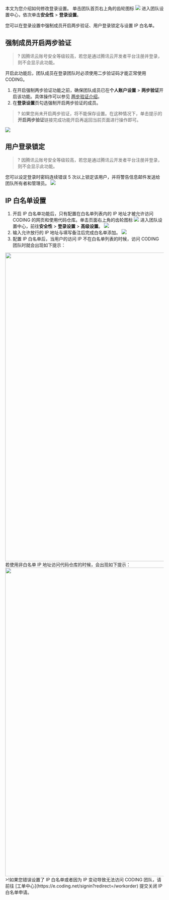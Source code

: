 本文为您介绍如何修改登录设置。
单击团队首页右上角的齿轮图标 <img src ="https://qcloudimg.tencent-cloud.cn/raw/4ff37173063ae40ad1a88c25bb473590.png" style ="margin:0"> 进入团队设置中心，依次单击**安全性** > **登录设置**。

您可以在登录设置中强制成员开启两步验证、用户登录锁定与设置 IP 白名单。
## 强制成员开启两步验证[](id:authenticate)
>? 因腾讯云账号安全等级较高，若您是通过腾讯云开发者平台注册并登录，则不会显示此功能。

开启此功能后，团队成员在登录团队时必须使用二步验证码才能正常使用 CODING。
1. 在开启强制两步验证功能之前，确保团队成员已在**个人账户设置** > **两步验证**开启该功能。具体操作可以参见 [两步验证介绍](https://help.coding.net/docs/member/personal-account/authenticator.html)。
2. 在**登录设置**页勾选强制开启两步验证的成员。
>? 如果您尚未开启两步验证，将不能保存设置。在这种情况下，单击提示的**开启两步验证**链接完成功能开启再返回当前页面进行操作即可。

![](https://qcloudimg.tencent-cloud.cn/raw/0ff39b65a054553b199a06970a37d4c6.png)

## 用户登录锁定[](id:lock)
>? 因腾讯云账号安全等级较高，若您是通过腾讯云开发者平台注册并登录，则不会显示此功能。

您可以设定登录时密码连续错误 5 次以上锁定该用户，并将警告信息邮件发送给团队所有者和管理员。
![](https://qcloudimg.tencent-cloud.cn/raw/f59448bf91d15842993ead2bf83b2f85.png)

## IP 白名单设置[](id:whitelist)
1. 开启 IP 白名单功能后，只有配置在白名单列表内的 IP 地址才被允许访问 CODING 的网页和使用代码仓库。单击页面右上角的齿轮图标 <img src ="https://help-assets.codehub.cn/enterprise/20210928153255.png" style ="margin:0"> 进入团队设置中心，前往**安全性** > **登录设置** > **高级设置**。
![](https://qcloudimg.tencent-cloud.cn/raw/3af52d5320c99639b87c512143c108f5.png)
2. 输入允许放行的 IP 地址与填写备注后完成白名单添加。
![](https://qcloudimg.tencent-cloud.cn/raw/e5b42f17334d45689b928f68d20bacae.png)
3. 配置 IP 白名单后，当用户的访问 IP 不在白名单列表的时候，访问 CODING 团队时就会出现如下提示：
<img style="width:978px; max-width: inherit;" src="https://qcloudimg.tencent-cloud.cn/raw/23d682aafad49e7de2605030742f3f42.png" />
 若使用非白名单 IP 地址访问代码仓库的时候，会出现如下提示：
 <img style="width:978px; max-width: inherit;" src="https://qcloudimg.tencent-cloud.cn/raw/314ca8e52d5db5ad62bf1b3ea54e29ea.png" />
>!如果您错误设置了 IP 白名单或者因为 IP 变动导致无法访问 CODING 团队，请前往 [工单中心](https://e.coding.net/signin?redirect=/workorder) 提交关闭 IP 白名单申请。
